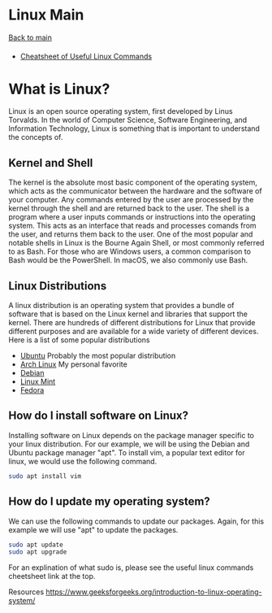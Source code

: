 # Linux Main
[Back to main](https://github.com/TreyBMorris/notes)
#### 
- [Cheatsheet of Useful Linux Commands](/linux/linux-commands.md)


# What is Linux?

Linux is an open source operating system, first developed by Linus Torvalds.
In the world of Computer Science, Software Engineering, and Information Technology, Linux is something that is important to understand the concepts of. 

## Kernel and Shell
The kernel is the absolute most basic component of the operating system, which acts as the communicator between the hardware and the software of your computer. Any commands entered by the user are processed by the kernel through the shell and are returned back to the user. The shell is a program where a user inputs commands or instructions into the operating system. This acts as an interface that reads and processes comands from the user, and returns them back to the user. One of the most popular and notable shells in Linux is the Bourne Again Shell, or most commonly referred to as Bash. For those who are Windows users, a common comparison to Bash would be the PowerShell. In macOS, we also commonly use Bash.


## Linux Distributions
A linux distribution is an operating system that provides a bundle of software that is based on the Linux kernel and libraries that support the kernel. There are hundreds of different distributions for Linux that provide different purposes and are available for a wide variety of different devices.
<br />
Here is a list of some popular distributions
- [Ubuntu](https://ubuntu.com/) Probably the most popular distribution
- [Arch Linux](https://archlinux.org/) My personal favorite
- [Debian](https://www.debian.org/) 
- [Linux Mint](https://linuxmint.com/)
- [Fedora](https://fedoraproject.org/)


## How do I install software on Linux?
Installing software on Linux depends on the package manager specific to your linux distribution. For our example, we will be using the Debian and Ubuntu package manager "apt". To install vim, a popular text editor for linux, we would use the following command.
```bash
sudo apt install vim
```

## How do I update my operating system?
We can use the following commands to update our packages. Again, for this example we will use "apt" to update the packages.
```bash
sudo apt update
sudo apt upgrade
```
For an explination of what sudo is, please see the useful linux commands cheetsheet link at the top.


Resources
https://www.geeksforgeeks.org/introduction-to-linux-operating-system/
